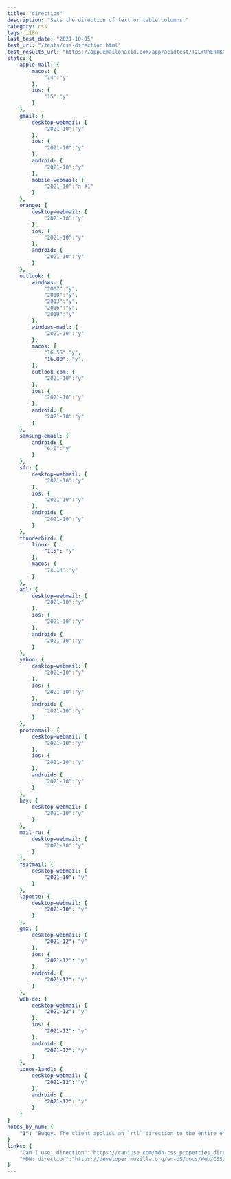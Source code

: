 ```yaml
---
title: "direction"
description: "Sets the direction of text or table columns."
category: css
tags: i18n
last_test_date: "2021-10-05"
test_url: "/tests/css-direction.html"
test_results_url: "https://app.emailonacid.com/app/acidtest/TzLrUhEnTKX7mZ1LTCpvaZ2PNzg4mnsZtoLJi0FVbCSRD/list"
stats: {
    apple-mail: {
        macos: {
            "14":"y"
        },
        ios: {
            "15":"y"
        }
    },
    gmail: {
        desktop-webmail: {
            "2021-10":"y"
        },
        ios: {
            "2021-10":"y"
        },
        android: {
            "2021-10":"y"
        },
        mobile-webmail: {
            "2021-10":"a #1"
        }
    },
    orange: {
        desktop-webmail: {
            "2021-10":"y"
        },
        ios: {
            "2021-10":"y"
        },
        android: {
            "2021-10":"y"
        }
    },
    outlook: {
        windows: {
            "2007":"y",
            "2010":"y",
            "2013":"y",
            "2016":"y",
            "2019":"y"
        },
        windows-mail: {
            "2021-10":"y"
        },
        macos: {
            "16.55":"y",
            "16.80": "y",
        },
        outlook-com: {
            "2021-10":"y"
        },
        ios: {
            "2021-10":"y"
        },
        android: {
            "2021-10":"y"
        }
    },
    samsung-email: {
        android: {
            "6.0":"y"
        }
    },
    sfr: {
        desktop-webmail: {
            "2021-10":"y"
        },
        ios: {
            "2021-10":"y"
        },
        android: {
            "2021-10":"y"
        }
    },
    thunderbird: {
        linux: {
			"115": "y"
		},
        macos: {
            "78.14":"y"
        }
    },
    aol: {
        desktop-webmail: {
            "2021-10":"y"
        },
        ios: {
            "2021-10":"y"
        },
        android: {
            "2021-10":"y"
        }
    },
    yahoo: {
        desktop-webmail: {
            "2021-10":"y"
        },
        ios: {
            "2021-10":"y"
        },
        android: {
            "2021-10":"y"
        }
    },
    protonmail: {
        desktop-webmail: {
            "2021-10":"y"
        },
        ios: {
            "2021-10":"y"
        },
        android: {
            "2021-10":"y"
        }
    },
    hey: {
        desktop-webmail: {
            "2021-10":"y"
        }
    },
    mail-ru: {
        desktop-webmail: {
            "2021-10":"y"
        }
    },
    fastmail: {
        desktop-webmail: {
            "2021-10": "y"
        }
    },
    laposte: {
        desktop-webmail: {
            "2021-10": "y"
        }
    },
    gmx: {
        desktop-webmail: {
            "2021-12": "y"
        },
        ios: {
            "2021-12": "y"
        },
        android: {
            "2021-12": "y"
        }
    },
    web-de: {
        desktop-webmail: {
            "2021-12": "y"
        },
        ios: {
            "2021-12": "y"
        },
        android: {
            "2021-12": "y"
        }
    },
    ionos-1and1: {
        desktop-webmail: {
            "2021-12": "y"
        },
        android: {
            "2021-12": "y"
        }
    }
}
notes_by_num: {
    "1": "Buggy. The client applies an `rtl` direction to the entire email if it contains text in a `rtl` language."
}
links: {
    "Can I use: direction":"https://caniuse.com/mdn-css_properties_direction",
    "MDN: direction":"https://developer.mozilla.org/en-US/docs/Web/CSS/direction"
}
---
```

